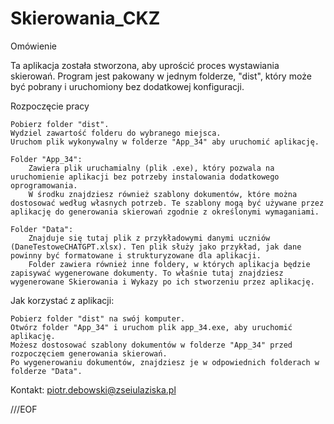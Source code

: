 # Skierowania_CKZ

Omówienie

Ta aplikacja została stworzona, aby uprościć proces wystawiania skierowań. Program jest pakowany w jednym folderze, "dist", który może być pobrany i uruchomiony bez dodatkowej konfiguracji.

Rozpoczęcie pracy

    Pobierz folder "dist".
    Wydziel zawartość folderu do wybranego miejsca.
    Uruchom plik wykonywalny w folderze "App_34" aby uruchomić aplikację.

    Folder "App_34":
        Zawiera plik uruchamialny (plik .exe), który pozwala na uruchomienie aplikacji bez potrzeby instalowania dodatkowego oprogramowania.
        W środku znajdziesz również szablony dokumentów, które można dostosować według własnych potrzeb. Te szablony mogą być używane przez aplikację do generowania skierowań zgodnie z określonymi wymaganiami.

    Folder "Data":
        Znajduje się tutaj plik z przykładowymi danymi uczniów (DaneTestoweCHATGPT.xlsx). Ten plik służy jako przykład, jak dane powinny być formatowane i strukturyzowane dla aplikacji.
        Folder zawiera również inne foldery, w których aplikacja będzie zapisywać wygenerowane dokumenty. To właśnie tutaj znajdziesz wygenerowane Skierowania i Wykazy po ich stworzeniu przez aplikację.

Jak korzystać z aplikacji:

    Pobierz folder "dist" na swój komputer.
    Otwórz folder "App_34" i uruchom plik app_34.exe, aby uruchomić aplikację.
    Możesz dostosować szablony dokumentów w folderze "App_34" przed rozpoczęciem generowania skierowań.
    Po wygenerowaniu dokumentów, znajdziesz je w odpowiednich folderach w folderze "Data".

Kontakt:
piotr.debowski@zseiulaziska.pl

 ///EOF
